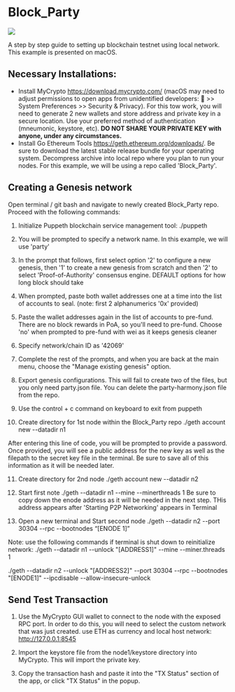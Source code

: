 # Block_Party

![](https://i0.wp.com/dailyhodl.com/wp-content/uploads/2019/09/crypto-party.jpg?fit=810%2C475&ssl=1)


A step by step guide to setting up blockchain testnet using local network. This example is presented on macOS.


## Necessary Installations:
* Install MyCrypto https://download.mycrypto.com/ (macOS may need to adjust permissions to open apps from unidentified developers:  >> System Preferences >> Security & Privacy). For this tow work, you will need to generate 2 new wallets and store address and private key in a secure location. Use your preferred method of authentication (mneumonic, keystore, etc). **DO NOT SHARE YOUR PRIVATE KEY with anyone, under any circumstances.**
* Install Go Ethereum Tools https://geth.ethereum.org/downloads/. Be sure to download the latest stable release bundle for your operating system. Decompress archive into local repo where you plan to run your nodes. For this example, we will be using a repo called 'Block_Party'.

## Creating a Genesis network
Open terminal / git bash and navigate to newly created Block_Party repo. Proceed with the
following commands:

1. Initialize Puppeth blockchain service management tool:
./puppeth 

2. You will be prompted to specify a network name. In this example, we will use 'party'

3. In the prompt that follows, first select option '2' to configure a new genesis, then '1' to
create a new genesis from scratch and then '2' to select 'Proof-of-Authority' consensus engine. DEFAULT options for how long block should take

4. When prompted, paste both wallet addresses one at a time into the list of accounts to seal. (note: first 2 alphanumerics '0x' provided)

5. Paste the wallet addresses again in the list of accounts to pre-fund. There are no block rewards in PoA, so you'll need to pre-fund. Choose 'no' when prompted to pre-fund with wei as it keeps genesis cleaner

6. Specify network/chain ID as '42069'

7. Complete the rest of the prompts, and when you are back at the main menu, choose the "Manage existing genesis" option. 

8. Export genesis configurations. This will fail to create two of the files, but you only need party.json file. You can delete the party-harmony.json file from the repo.

9. Use the control + c command on keyboard to exit from puppeth

10. Create directory for 1st node within the Block_Party repo
./geth account new --datadir n1

After entering this line of code, you will be prompted to provide a password. Once provided, 
you will see a public address for the new key as well as the filepath to the secret key file in the terminal. Be sure to save all of this information as it will be needed later. 

11. Create directory for 2nd node
./geth account new --datadir n2

8. Start first note
./geth --datadir n1 --mine --minerthreads 1
Be sure to copy down the enode address as it will be needed in the next step. THis address 
appears after 'Starting P2P Networking' appears in Terminal

9. Open a new terminal and Start second node
./geth --datadir n2 --port 30304 --rpc --bootnodes “[ENODE 1]”


Note: use the following commands if terminal is shut down to reinitialize network:
./geth --datadir n1 --unlock "[ADDRESS1]" --mine --miner.threads 1

./geth --datadir n2 --unlock "[ADDRESS2]" --port 30304 --rpc --bootnodes "[ENODE1]" --ipcdisable --allow-insecure-unlock

## Send Test Transaction
1. Use the MyCrypto GUI wallet to connect to the node with the exposed RPC port. In order to do
this, you will need to select the custom network that was just created. use ETH as currency and local host network: http://127.0.0.1:8545

2. Import the keystore file from the node1/keystore directory into MyCrypto. This will import the private key.

3. Copy the transaction hash and paste it into the "TX Status" section of the app, or click "TX Status" in the popup.







